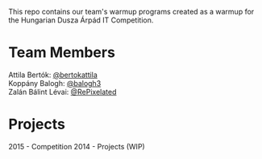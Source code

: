 ﻿This repo contains our team's warmup programs created as a warmup for the
Hungarian Dusza Árpád IT Competition.

# Team Members
Attila Bertók:      [@bertokattila](https://github.com/bertokattila)  
Koppány Balogh:     [@balogh3](https://github.com/balogh3)  
Zalán Bálint Lévai: [@RePixelated](https://github.com/RePixelated)

# Projects
2015 - Competition
2014 - Projects (WIP)
